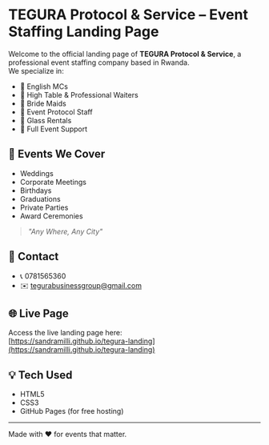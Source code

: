 # TEGURA Protocol & Service – Event Staffing Landing Page

Welcome to the official landing page of **TEGURA Protocol & Service**, a professional event staffing company based in Rwanda.  
We specialize in:

- 🎤 English MCs  
- 🧤 High Table & Professional Waiters  
- 👰 Bride Maids  
- 🧍 Event Protocol Staff  
- 🥂 Glass Rentals  
- 🎯 Full Event Support

## 🌟 Events We Cover
- Weddings  
- Corporate Meetings  
- Birthdays  
- Graduations  
- Private Parties  
- Award Ceremonies  
> _"Any Where, Any City"_

## 📍 Contact
- 📞 0781565360  
- ✉️ tegurabusinessgroup@gmail.com

## 🌐 Live Page
Access the live landing page here:  
[https://sandramilli.github.io/tegura-landing](https://sandramilli.github.io/tegura-landing)

## 💡 Tech Used
- HTML5  
- CSS3  
- GitHub Pages (for free hosting)

---

Made with ❤️ for events that matter.
